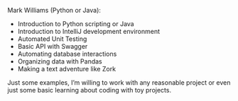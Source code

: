 Mark Williams (Python or Java):

* Introduction to Python scripting or Java 
* Introduction to IntelliJ development environment
* Automated Unit Testing
* Basic API with Swagger
* Automating database interactions
* Organizing data with Pandas
* Making a text adventure like Zork

Just some examples, I’m willing to work with any reasonable project or even just some basic learning about coding with toy projects.
